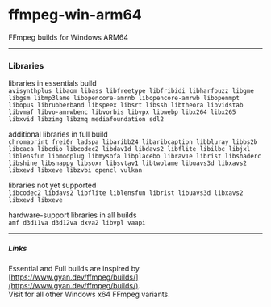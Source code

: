 # ffmpeg-win-arm64
FFmpeg builds for Windows ARM64


---

### Libraries

libraries in essentials build  
```avisynthplus libaom libass libfreetype libfribidi libharfbuzz libgme libgsm libmp3lame libopencore-amrnb libopencore-amrwb libopenmpt libopus librubberband libspeex libsrt libssh libtheora libvidstab libvmaf libvo-amrwbenc libvorbis libvpx libwebp libx264 libx265 libxvid libzimg libzmq mediafoundation sdl2```

additional libraries in full build  
```chromaprint frei0r ladspa libaribb24 libaribcaption libbluray libbs2b libcaca libcdio libcodec2 libdav1d libdavs2 libflite libilbc libjxl liblensfun libmodplug libmysofa libplacebo librav1e librist libshaderc libshine libsnappy libsoxr libsvtav1 libtwolame libuavs3d libxavs2 libxevd libxeve libzvbi opencl vulkan```

libraries not yet supported  
```libcodec2 libdavs2 libflite liblensfun librist libuavs3d libxavs2 libxevd libxeve```

hardware-support libraries in all builds  
```amf d3d11va d3d12va dxva2 libvpl vaapi```

---

##### Links
Essential and Full builds are inspired by [https://www.gyan.dev/ffmpeg/builds/](https://www.gyan.dev/ffmpeg/builds/).  
Visit for all other Windows x64 FFmpeg variants.
